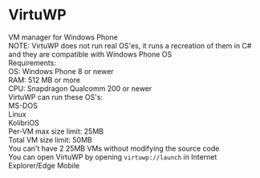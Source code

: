 # VirtuWP
VM manager for Windows Phone <br>
NOTE: VirtuWP does not run real OS'es, it runs a recreation of them in C# and they are compatible with Windows Phone OS <br>
Requirements: <br>
OS: Windows Phone 8 or newer <br>
RAM: 512 MB or more <br>
CPU: Snapdragon Qualcomm 200 or newer <br>
VirtuWP can run these OS's: <br>
MS-DOS <br>
Linux <br>
KolibriOS <br>
Per-VM max size limit: 25MB <br>
Total VM size limit: 50MB <br>
You can't have 2 25MB VMs without modifying the source code <br>
You can open VirtuWP by opening ```virtuwp://launch``` in Internet Explorer/Edge Mobile <br>
